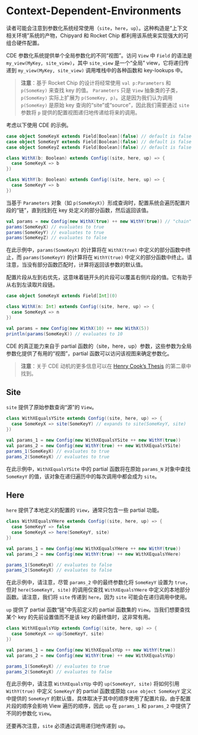 # Context-Dependent-Environments

读者可能会注意到参数化系统经常使用（`site`，`here`，`up`）。这种构造是“上下文相关环境”系统的产物，Chipyard 和 Rocket Chip 都利用该系统来实现强大的可组合硬件配置。

CDE 参数化系统提供单个全局参数化的不同“视图”。访问 `View` 中 `Field` 的语法是 `my_view(MyKey, site_view)`，其中 `site_view` 是一个“全局” view，它将递归传递到 `my_view(MyKey, site_view)` 调用堆栈中的各种函数和 key-lookups 中。

> **注意**：基于 Rocket Chip 的设计将经常使用 `val p:Parameters` 和 `p(SomeKey)` 来查找 key 的值。 `Parameters` 只是 `View` 抽象类的子类，`p(SomeKey)` 实际上扩展为 `p(SomeKey, p)`。这是因为我们认为调用 `p(SomeKey)` 是原始 key 查询的“site”或“source”，因此我们需要通过 `site` 参数将 `p` 提供的配置视图递归地传递给将来的调用。

考虑以下使用 CDE 的示例。

```Scala
case object SomeKeyX extends Field[Boolean](false) // default is false
case object SomeKeyY extends Field[Boolean](false) // default is false
case object SomeKeyZ extends Field[Boolean](false) // default is false

class WithX(b: Boolean) extends Config((site, here, up) => {
  case SomeKeyX => b
})

class WithY(b: Boolean) extends Config((site, here, up) => {
  case SomeKeyY => b
})
```

当基于 `Parameters` 对象（如 `p(SomeKeyX)`）形成查询时，配置系统会遍历配置片段的“链”，直到找到在 key 处定义的部分函数，​​然后返回该值。

```Scala
val params = new Config(new WithX(true) ++ new WithY(true)) // "chain" together config fragments
params(SomeKeyX) // evaluates to true
params(SomeKeyY) // evaluates to true
params(SomeKeyZ) // evaluates to false
```

在此示例中，`params(SomeKeyX)` 的计算将在 `WithX(true)` 中定义的部分函数中终止，而 `params(SomeKeyY)` 的计算将在 `WithY(true)` 中定义的部分函数中终止。请注意，当没有部分函数匹配时，计算将返回该参数的默认值。

配置片段从左到右优先，这意味着链开头的片段可以覆盖右侧片段的值。它有助于从右到左读取片段链。

```Scala
case object SomeKeyX extends Field[Int](0)

class WithX(n: Int) extends Config((site, here, up) => {
  case SomeKeyX => n
})

val params = new Config(new WithX(10) ++ new WithX(5))
println(params(SomeKeyX)) // evaluates to 10
```

CDE 的真正能力来自于 partial 函数的（site，here，up）参数，这些参数为全局参数化提供了有用的“视图”，partial 函数可以访问该视图来确定参数化。

> **注意**：关于 CDE 动机的更多信息可以在 [Henry Cook’s Thesis](https://www2.eecs.berkeley.edu/Pubs/TechRpts/2016/EECS-2016-89.pdf) 的第二章中找到。

## Site

`site` 提供了原始参数查询“源”的 `View`。

```Scala
class WithXEqualsYSite extends Config((site, here, up) => {
  case SomeKeyX => site(SomeKeyY) // expands to site(SomeKeyY, site)
})

val params_1 = new Config(new WithXEqualsYSite ++ new WithY(true))
val params_2 = new Config(new WithY(true) ++ new WithXEqualsYSite)
params_1(SomeKeyX) // evaluates to true
params_2(SomeKeyX) // evaluates to true
```

在此示例中，`WithXEqualsYSite` 中的 partial 函数将在原始 `params_N` 对象中查找 `SomeKeyY` 的值，该对象在递归遍历中的每次调用中都会成为 `site`。

## Here

`here` 提供了本地定义的配置的 `View`，通常只包含一些 partial 功能。

```Scala
class WithXEqualsYHere extends Config((site, here, up) => {
  case SomeKeyY => false
  case SomeKeyX => here(SomeKeyY, site)
})

val params_1 = new Config(new WithXEqualsYHere ++ new WithY(true))
val params_2 = new Config(new WithY(true) ++ new WithXEqualsYHere)

params_1(SomeKeyX) // evaluates to false
params_2(SomeKeyX) // evaluates to false
```

在此示例中，请注意，尽管 `params_2` 中的最终参数化将 `SomeKeyY` 设置为 `true`，但对 `here(SomeKeyY, site)` 的调用仅查找 `WithXEqualsYHere` 中定义的本地部分函数。请注意，我们将 `site` 传递到 `here`，因为 `site` 可能会在递归调用中使用。

`up` 提供了 partial 函数“链”中先前定义的 partial 函数集的 `View`。当我们想要查找某个 key 的先前设置值而不是该 key 的最终值时，这非常有用。

```Scala
class WithXEqualsYUp extends Config((site, here, up) => {
  case SomeKeyX => up(SomeKeyY, site)
})

val params_1 = new Config(new WithXEqualsYUp ++ new WithY(true))
val params_2 = new Config(new WithY(true) ++ new WithXEqualsYUp)

params_1(SomeKeyX) // evaluates to true
params_2(SomeKeyX) // evaluates to false
```

在此示例中，请注意 `WithXEqualsYUp` 中的 `up(SomeKeyY, site)` 将如何引用 `WithY(true)` 中定义 `SomeKeyY` 的 partial 函数或原始 `case object SomeKeyY` 定义中提供的 `SomeKeyY` 的默认值，具体取决于其中的顺序使用了配置片段。由于配置片段的顺序会影响 View 遍历的顺序，因此 `up` 在 `params_1` 和 `params_2` 中提供了不同的参数化 `View`。

还要再次注意，`site` 必须通过调用递归地传递到 `up`。



